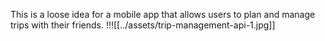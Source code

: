 This is a loose idea for a mobile app that allows users to plan and manage trips with their friends.
!!![[../assets/trip-management-api-1.jpg]]
